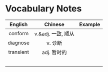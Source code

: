 # Vocabulary Notes

|English|Chinese|Example|
|:----------:|:----------:|:----------:|
|conform|v.&adj. 一致, 顺从|
|diagnose|v. 诊断||
|transient|adj. 暂时的||
|||
|||
|||
|||
|||
